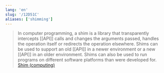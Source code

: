```yaml
---
lang: 'en'
slug: '/12D51C'
aliases: ['shimming']
---
```


> In computer programming, a shim is a library that transparently intercepts [[API]] calls and changes the arguments passed, handles the operation itself or redirects the operation elsewhere. Shims can be used to support an old [[API]] in a newer environment or a new [[API]] in an older environment. Shims can also be used to run programs on different software platforms than were developed for. [Shim (computing)](<https://en.wikipedia.org/wiki/Shim_(computing)>)
